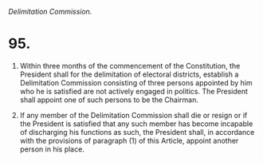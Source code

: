 *Delimitation Commission.*

# 95.

1. Within three months of the commencement of the Constitution, the President shall for the delimitation of electoral districts, establish a Delimitation Commission consisting of three persons appointed by him who he is satisfied are not actively engaged in politics. The President shall appoint one of such persons to be the Chairman.

2. If any member of the Delimitation Commission shall die or resign or if the President is satisfied that any such member has become incapable of discharging his functions as such, the President shall, in accordance with the provisions of paragraph (1) of this Article, appoint another person in his place.